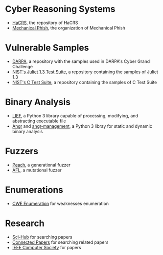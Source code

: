 # Cyber Reasoning Systems

- [HaCRS](https://github.com/ucsb-seclab/hacrs), the repository of HaCRS
- [Mechanical Phish](https://github.com/mechaphish), the organization of Mechanical Phish

# Vulnerable Samples

- [DARPA](https://github.com/orgs/CyberGrandChallenge/repositories), a repository with the samples used in DARPA's Cyber Grand Challenge
- [NIST's Juliet 1.3 Test Suite](https://github.com/arichardson/juliet-test-suite-c), a repository containing the samples of Juliet 1.3
- [NIST's C Test Suite](https://github.com/CyberReasoningSystem/nist_c_test_suite), a repository containing the samples of C Test Suite

# Binary Analysis

- [LIEF](https://lief-project.github.io/doc/latest/index.html), a Python 3 library capable of processing, modifying, and abstracting executable file 
- [Angr](https://angr.io/) and [angr-management](https://github.com/angr/angr-management), a Python 3 libray for static and dynamic binary analysis 

# Fuzzers

- [Peach](https://github.com/MozillaSecurity/peach), a generational fuzzer
- [AFL](https://github.com/google/AFL), a mutational fuzzer

# Enumerations

- [CWE Enumeration](https://cwe.mitre.org/data/definitions/699.html) for weaknesses enumeration

# Research

- [Sci-Hub](https://sci-hub.se/) for searching papers
- [Connected Papers](https://www.connectedpapers.com/) for searching related papers
- [IEEE Computer Society](https://www.computer.org/) for papers